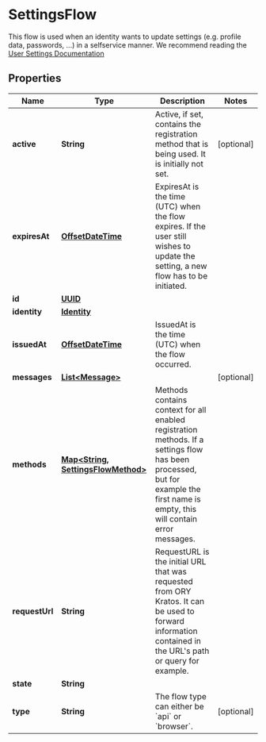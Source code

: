 

# SettingsFlow

This flow is used when an identity wants to update settings (e.g. profile data, passwords, ...) in a selfservice manner.  We recommend reading the [User Settings Documentation](../self-service/flows/user-settings)
## Properties

Name | Type | Description | Notes
------------ | ------------- | ------------- | -------------
**active** | **String** | Active, if set, contains the registration method that is being used. It is initially not set. |  [optional]
**expiresAt** | [**OffsetDateTime**](OffsetDateTime.md) | ExpiresAt is the time (UTC) when the flow expires. If the user still wishes to update the setting, a new flow has to be initiated. | 
**id** | [**UUID**](UUID.md) |  | 
**identity** | [**Identity**](Identity.md) |  | 
**issuedAt** | [**OffsetDateTime**](OffsetDateTime.md) | IssuedAt is the time (UTC) when the flow occurred. | 
**messages** | [**List&lt;Message&gt;**](Message.md) |  |  [optional]
**methods** | [**Map&lt;String, SettingsFlowMethod&gt;**](SettingsFlowMethod.md) | Methods contains context for all enabled registration methods. If a settings flow has been processed, but for example the first name is empty, this will contain error messages. | 
**requestUrl** | **String** | RequestURL is the initial URL that was requested from ORY Kratos. It can be used to forward information contained in the URL&#39;s path or query for example. | 
**state** | **String** |  | 
**type** | **String** | The flow type can either be &#x60;api&#x60; or &#x60;browser&#x60;. |  [optional]



